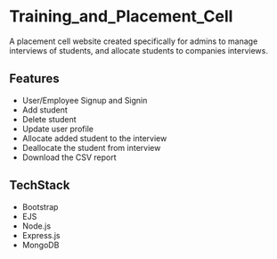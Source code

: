 # Training_and_Placement_Cell
A placement cell website created specifically for admins to manage interviews of students, and allocate students to companies interviews.

## Features
- User/Employee Signup and Signin
- Add student
- Delete student
- Update user profile
- Allocate added student to the interview
- Deallocate the student from interview
- Download the CSV report

## TechStack
- Bootstrap
- EJS
- Node.js
- Express.js
- MongoDB  
  
